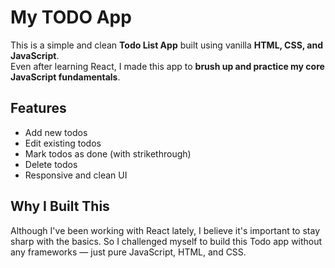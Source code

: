 # My TODO App

This is a simple and clean **Todo List App** built using vanilla **HTML, CSS, and JavaScript**.  
Even after learning React, I made this app to **brush up and practice my core JavaScript fundamentals**.

## Features

- Add new todos
- Edit existing todos
- Mark todos as done (with strikethrough)
- Delete todos
- Responsive and clean UI

## Why I Built This

Although I've been working with React lately, I believe it's important to stay sharp with the basics. So I challenged myself to build this Todo app without any frameworks — just pure JavaScript, HTML, and CSS.
